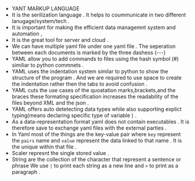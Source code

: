 - YANT MARKUP LANGUAGE 
- It is the serilization language . It helps to coummunicate in two different lanugage/system/tech .
- It is important for making the efficient data managemnt system and automation ,
- It is the great tool for server and cloud .
- We can have multiple yaml file under one yaml file . The seperation between each documents is marked by the three dashess (---)
- YAML allow you to add commands to files using the hash symbol (#) similiar to python commnets .
- YAML uses the indentation system similar to python to show the structure of the program . And we are required to use space to create the indentation rather then the tabs to avoid confusion .
- YAML cuts the use cases of the quoatation marks,brackets,and the braces  these formating specification increases the readability of the files beyond XML and the json .
- YAML offers auto detetecting data types while also supporting explict typing(means declaring specific type of variable ) .
- As a data-representation format yaml does not contain executables . It is therefore save to exchange yaml files with the external parties .
- In Yaml most of the things are the key-value pair  where `key` represent the `pairs` name and `value` represent the data linked to that name . It is the unique within that file .
- Scaler represnt the single stored value  .
- String are the collection of the character that represent a sentence or phrase   We use `|` to print each string as a new line and `>` to print as a paragraph .

